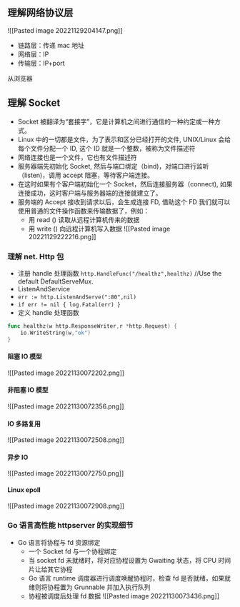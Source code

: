 ## 理解网络协议层

![[Pasted image 20221129204147.png]]

- 链路层：传递 mac 地址
- 网络层：IP
- 传输层：IP+port

从浏览器

## 理解 Socket

- Socket 被翻译为“套接字”，它是计算机之间进行通信的一种约定或一种方式。
- Linux 中的一切都是文件，为了表示和区分已经打开的文件, UNIX/Linux 会给每个文件分配一个 ID, 这个 ID 就是一个整数，被称为文件描述符
- 网络连接也是一个文件，它也有文件描述符
- 服务器端先初始化 Socket, 然后与端口绑定（bind)，对端口进行监听（listen)，调用 accept 阻塞，等待客户端连接。
- 在这时如果有个客户端初始化一个 Socket，然后连接服务器（connect), 如果连接成功，这时客户端与服务器端的连接就建立了。
- 服务端的 Accept 接收到请求以后，会生成连接 FD, 借助这个 FD 我们就可以使用普通的文件操作函数来传输数据了，例如：
	- 用 read () 读取从远程计算机传来的数据
	- 用 write () 向远程计算机写入数据
![[Pasted image 20221129222216.png]]

### 理解 net. Http 包

- 注册 handle 处理函数
`http.HandleFunc("/healthz",healthz)`
//Use the default DefaultServeMux.
- ListenAndService
- `err := http.ListenAndServe(":80",nil)`
- `if err != nil { log.Fatal(err) }`
- 定义 handle 处理函数
```go
func healthz(w http.ResponseWriter,r *http.Request) {
	io.WriteString(w,"ok")
}
```

#### 阻塞 IO 模型
![[Pasted image 20221130072202.png]]

#### 非阻塞 IO 模型
![[Pasted image 20221130072356.png]]

#### IO 多路复用

![[Pasted image 20221130072508.png]]

#### 异步 IO
![[Pasted image 20221130072750.png]]

#### Linux epoll

![[Pasted image 20221130072908.png]] 

### Go 语言高性能 httpserver 的实现细节
- Go 语言将协程与 fd 资源绑定
	- 一个 Socket fd 与一个协程绑定
	- 当 socket fd 未就绪时，将对应协程设置为 Gwaiting 状态，将 CPU 时间片让给其它协程
	- Go 语言 runtime 调度器进行调度唤醒协程时，检查 fd 是否就绪，如果就绪则将协程置为 Grunnable 并加入执行队列
	- 协程被调度后处理 fd 数据
![[Pasted image 20221130073436.png]]
